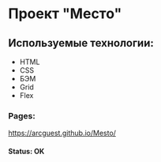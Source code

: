 # Проект "Место"

## Используемые технологии:
 - HTML
 - CSS
 - БЭМ
 - Grid
 - Flex

### Pages:

https://arcguest.github.io/Mesto/

 #### Status: OK

